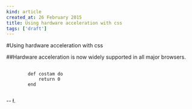```yaml
---
kind: article
created_at: 26 February 2015
title: Using hardware acceleration with css
tags: ['draft']
---
```


#Using hardware acceleration with css

##Hardware acceleration is now widely supported in all major browsers. 

<pre>
	<code class="ruby">
		def costam do
			return 0
		end
	</code>
</pre>

-- ł.

